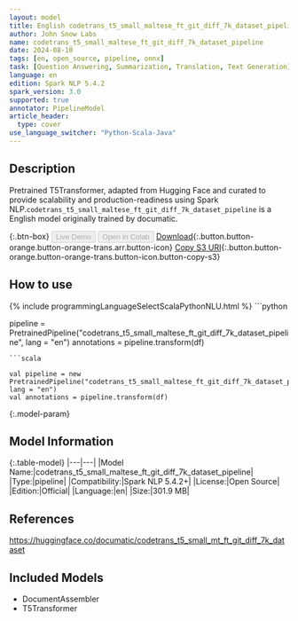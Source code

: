 ```yaml
---
layout: model
title: English codetrans_t5_small_maltese_ft_git_diff_7k_dataset_pipeline pipeline T5Transformer from documatic
author: John Snow Labs
name: codetrans_t5_small_maltese_ft_git_diff_7k_dataset_pipeline
date: 2024-08-10
tags: [en, open_source, pipeline, onnx]
task: [Question Answering, Summarization, Translation, Text Generation]
language: en
edition: Spark NLP 5.4.2
spark_version: 3.0
supported: true
annotator: PipelineModel
article_header:
  type: cover
use_language_switcher: "Python-Scala-Java"
---
```


## Description

Pretrained T5Transformer, adapted from Hugging Face and curated to provide scalability and production-readiness using Spark NLP.`codetrans_t5_small_maltese_ft_git_diff_7k_dataset_pipeline` is a English model originally trained by documatic.

{:.btn-box}
<button class="button button-orange" disabled>Live Demo</button>
<button class="button button-orange" disabled>Open in Colab</button>
[Download](https://s3.amazonaws.com/auxdata.johnsnowlabs.com/public/models/codetrans_t5_small_maltese_ft_git_diff_7k_dataset_pipeline_en_5.4.2_3.0_1723264483611.zip){:.button.button-orange.button-orange-trans.arr.button-icon}
[Copy S3 URI](s3://auxdata.johnsnowlabs.com/public/models/codetrans_t5_small_maltese_ft_git_diff_7k_dataset_pipeline_en_5.4.2_3.0_1723264483611.zip){:.button.button-orange.button-orange-trans.button-icon.button-copy-s3}

## How to use



<div class="tabs-box" markdown="1">
{% include programmingLanguageSelectScalaPythonNLU.html %}
```python

pipeline = PretrainedPipeline("codetrans_t5_small_maltese_ft_git_diff_7k_dataset_pipeline", lang = "en")
annotations =  pipeline.transform(df)   

```
```scala

val pipeline = new PretrainedPipeline("codetrans_t5_small_maltese_ft_git_diff_7k_dataset_pipeline", lang = "en")
val annotations = pipeline.transform(df)

```
</div>

{:.model-param}
## Model Information

{:.table-model}
|---|---|
|Model Name:|codetrans_t5_small_maltese_ft_git_diff_7k_dataset_pipeline|
|Type:|pipeline|
|Compatibility:|Spark NLP 5.4.2+|
|License:|Open Source|
|Edition:|Official|
|Language:|en|
|Size:|301.9 MB|

## References

https://huggingface.co/documatic/codetrans_t5_small_mt_ft_git_diff_7k_dataset

## Included Models

- DocumentAssembler
- T5Transformer
